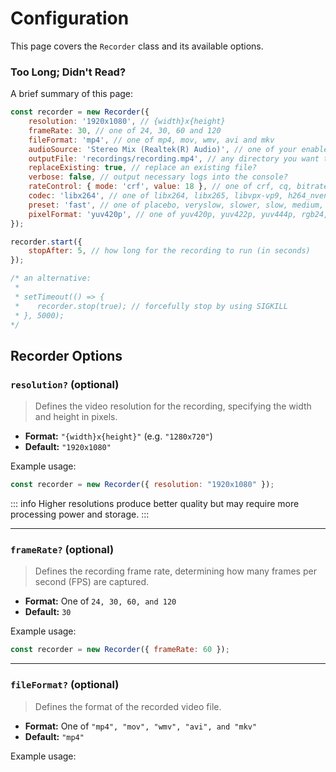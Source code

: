 # Configuration

This page covers the `Recorder` class and its available options.

### Too Long; Didn't Read?

A brief summary of this page:

```javascript
const recorder = new Recorder({
    resolution: '1920x1080', // {width}x{height}
    frameRate: 30, // one of 24, 30, 60 and 120
    fileFormat: 'mp4', // one of mp4, mov, wmv, avi and mkv
    audioSource: 'Stereo Mix (Realtek(R) Audio)', // one of your enabled audio devices
    outputFile: 'recordings/recording.mp4', // any directory you want to store the video (inside the current directory)
    replaceExisting: true, // replace an existing file?
    verbose: false, // output necessary logs into the console?
    rateControl: { mode: 'crf', value: 18 }, // one of crf, cq, bitrate, and qp
    codec: 'libx264', // one of libx264, libx265, libvpx-vp9, h264_nvenc, hevc_nvenc, h264_qsv, hevc_qsv, and hev264_amf
    preset: 'fast', // one of placebo, veryslow, slower, slow, medium, fast, faster, veryfast, superfast, and ultrafast
    pixelFormat: 'yuv420p', // one of yuv420p, yuv422p, yuv444p, rgb24, gray, and nv12
});

recorder.start({
    stopAfter: 5, // how long for the recording to run (in seconds)
});

/* an alternative:
 *
 * setTimeout(() => {
 *    recorder.stop(true); // forcefully stop by using SIGKILL
 * }, 5000);
*/
```

## Recorder Options

### `resolution?` (optional)
> Defines the video resolution for the recording, specifying the width and height in pixels.
- **Format:** `"{width}x{height}"` (e.g. `"1280x720"`)
- **Default:** `"1920x1080"`

Example usage:

```javascript
const recorder = new Recorder({ resolution: "1920x1080" });
```

::: info
Higher resolutions produce better quality but may require more processing power and storage.
:::

---

### `frameRate?` (optional)
> Defines the recording frame rate, determining how many frames per second (FPS) are captured.
- **Format:** One of `24, 30, 60, and 120`
- **Default:** `30`

Example usage:
```js
const recorder = new Recorder({ frameRate: 60 });
```

---

### `fileFormat?` (optional)
> Defines the format of the recorded video file.
- **Format:** One of `"mp4", "mov", "wmv", "avi", and "mkv"`
- **Default:** `"mp4"`

Example usage:

